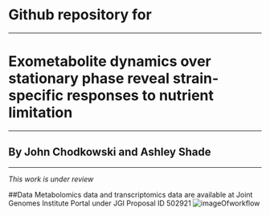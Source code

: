 # Github repository for
---
# Exometabolite dynamics over stationary phase reveal strain-specific responses to nutrient limitation
---
## By John Chodkowski and Ashley Shade
---
*This work is under review*

##Data
Metabolomics data and transcriptomics data are available at Joint Genomes Institute Portal under JGI Proposal ID 502921
![imageOfworkflow](https://github.com/ShadeLab/Isolate_ExoMetabolitesDynamicsIn_SP/blob/master/images/MSworkflow.png)


